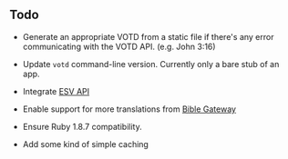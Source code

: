 ## Todo

* Generate an appropriate VOTD from a static file if there's any error communicating with the VOTD API. (e.g. John 3:16)

* Update `votd` command-line version. Currently only a bare stub of an app.

* Integrate [ESV API](http://www.esvapi.org/api)

* Enable support for more translations from [Bible Gateway](http://www.biblegateway.com/usage/votd/docs/)

* Ensure Ruby 1.8.7 compatibility.

* Add some kind of simple caching